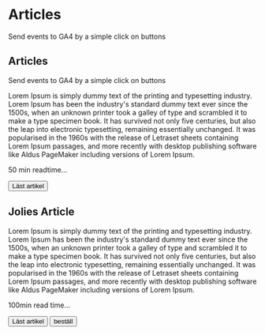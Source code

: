 
# Articles

Send events to GA4 by a simple click on buttons

## Articles 

Send events to GA4 by a simple click on buttons

Lorem Ipsum is simply dummy text of the printing and typesetting industry. Lorem Ipsum has been the industry's standard dummy text ever since the 1500s, when an unknown printer took a galley of type and scrambled it to make a type specimen book. It has survived not only five centuries, but also the leap into electronic typesetting, remaining essentially unchanged. It was popularised in the 1960s with the release of Letraset sheets containing Lorem Ipsum passages, and more recently with desktop publishing software like Aldus PageMaker including versions of Lorem Ipsum.

50 min readtime...


<button id="knapp1" data-artikelnamn="Article" data-tid=50 class="read-article">Läst artikel</button>

## Jolies Article
Lorem Ipsum is simply dummy text of the printing and typesetting industry. Lorem Ipsum has been the industry's standard dummy text ever since the 1500s, when an unknown printer took a galley of type and scrambled it to make a type specimen book. It has survived not only five centuries, but also the leap into electronic typesetting, remaining essentially unchanged. It was popularised in the 1960s with the release of Letraset sheets containing Lorem Ipsum passages, and more recently with desktop publishing software like Aldus PageMaker including versions of Lorem Ipsum.

100min read time...


<button id="knapp2" data-artikelnamn="Jolies Article" data-tid=100 class="read-article">Läst artikel</button> 
<button id="order" data-artikelnamn="Jolies Article" data-tid=100 class="read-article">beställ</button> 

